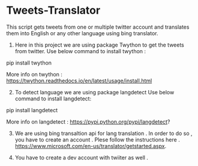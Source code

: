 # Tweets-Translator
This script gets tweets from one or multiple twitter account and translates them into English or any other language using bing translator.

1) Here in this project we are using package Twython to get the tweets from twitter. 
Use below command to install twython :

pip install twython

More info on twython :
https://twython.readthedocs.io/en/latest/usage/install.html

2) To detect language we are using package langdetect
Use below command to install langdetect:

pip install langdetect

More info on langdetect :
https://pypi.python.org/pypi/langdetect?

3) We are using bing transaltion api for lang translation . In order to do so , you have to create an account .
Plese follow the instructions here .
https://www.microsoft.com/en-us/translator/getstarted.aspx.

4) You have to create a dev account with twiiter as well .
